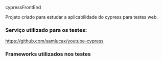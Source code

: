 cypressFrontEnd

Projeto criado para estudar a aplicabilidade do cypress para testes web.

### Serviço utilizado para os testes: 
https://github.com/samlucax/youtube-cypress 

### Frameworks utilizados nos testes

